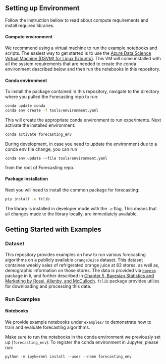 ## Setting up Environment

Follow the instruction bellow to read about compute requirements and install required libraries.


#### Compute environment

We recommend using a virtual machine to run the example notebooks and scripts. The easiest way to get started is to use the [Azure Data Science Virtual Machine (DSVM) for Linux (Ubuntu)](https://docs.microsoft.com/en-us/azure/machine-learning/data-science-virtual-machine/dsvm-ubuntu-intro). This VM will come installed with all the system requirements that are needed to create the conda environment described below and then run the notebooks in this repository. 

#### Conda environment

To install the package contained in this repository, navigate to the directory where you pulled the Forecasting repo to run:
```bash
conda update conda
conda env create -f tools/environment.yaml
```
This will create the appropriate conda environment to run experiments. Next activate the installed environment:
```bash
conda activate forecasting_env
```

During development, in case you need to update the environment due to a conda env file change, you can run
```
conda env update --file tools/environment.yaml
```
from the root of Forecasting repo.

#### Package installation

Next you will need to install the common package for forecasting:
```bash
pip install -e fclib
```

The library is installed in developer mode with the `-e` flag. This means that all changes made to the library locally, are immediately available.

## Getting Started with Examples

### Dataset

This repository provides examples on how to run various forecasting algorithms on a publicly available `orangeJuice` dataset. This dataset containes weekly sales of refrigerated orange juice at 83 stores, as well as, demographic information on those stores. The data is provided via [`bayesm`](https://CRAN.R-project.org/package=bayesm) package in `R`, and further described in [Chapter 5, Bayesian Statistics and Marketing by Rossi, Allenby, and McCulloch](http://www.perossi.org/home/bsm-1). `fclib` package provides utilies for downloading and processing this data. 

### Run Examples

#### Notebooks
We provide example notebooks under `examples/` to demonstrate how to train and evaluate forecasting algorithms.

Make sure to run the notebooks in the conda environment we previously set up (`forecasting_env`). To register the conda environment in Jupyter, please run:

```
python -m ipykernel install --user --name forecasting_env
```